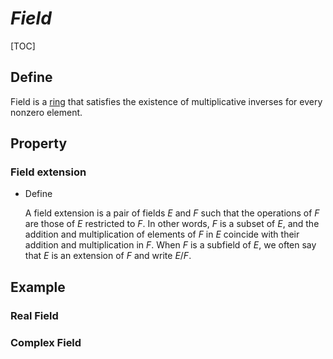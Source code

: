 # $Field$

[TOC]

## Define
Field is a [ring](./Ring.md) that satisfies the existence of multiplicative inverses for every nonzero element.

## Property

 ### Field extension

- Define

  A field extension is a pair of fields $E$ and $F$ such that the operations of $F$ are those of $E$ restricted to $F$. In other words, $F$ is a subset of $E$, and the addition and multiplication of elements of $F$ in $E$ coincide with their addition and multiplication in $F$. When $F$ is a subfield of $E$, we often say that $E$ is an extension of $F$ and write $E/F$.


## Example
### Real Field  

### Complex Field 
